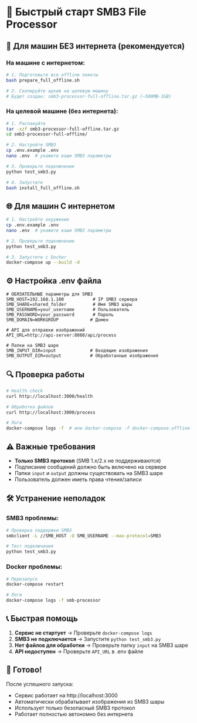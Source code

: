 # 🚀 Быстрый старт SMB3 File Processor

## 🎯 Для машин БЕЗ интернета (рекомендуется)

### На машине с интернетом:
```bash
# 1. Подготовьте все offline пакеты
bash prepare_full_offline.sh

# 2. Скопируйте архив на целевую машину
# Будет создан: smb3-processor-full-offline.tar.gz (~500MB-1GB)
```

### На целевой машине (без интернета):
```bash
# 1. Распакуйте
tar -xzf smb3-processor-full-offline.tar.gz
cd smb3-processor-full-offline/

# 2. Настройте SMB3
cp .env.example .env
nano .env  # укажите ваши SMB3 параметры

# 3. Проверьте подключение
python test_smb3.py

# 4. Запустите
bash install_full_offline.sh
```

## 🌐 Для машин С интернетом

```bash
# 1. Настройте окружение
cp .env.example .env
nano .env  # укажите ваши SMB3 параметры

# 2. Проверьте подключение
python test_smb3.py

# 3. Запустите с Docker
docker-compose up --build -d
```

## ⚙️ Настройка .env файла

```env
# ОБЯЗАТЕЛЬНЫЕ параметры для SMB3
SMB_HOST=192.168.1.100           # IP SMB3 сервера
SMB_SHARE=shared_folder          # Имя SMB3 шары
SMB_USERNAME=your_username       # Пользователь
SMB_PASSWORD=your_password       # Пароль
SMB_DOMAIN=WORKGROUP            # Домен

# API для отправки изображений
API_URL=http://api-server:8080/api/process

# Папки на SMB3 шаре
SMB_INPUT_DIR=input             # Входящие изображения
SMB_OUTPUT_DIR=output           # Обработанные изображения
```

## 🔍 Проверка работы

```bash
# Health check
curl http://localhost:3000/health

# Обработка файлов
curl http://localhost:3000/process

# Логи
docker-compose logs -f  # или docker-compose -f docker-compose.offline.yml logs -f
```

## ⚠️ Важные требования

- **Только SMB3 протокол** (SMB 1.x/2.x не поддерживаются)
- Подписание сообщений должно быть включено на сервере
- Папки `input` и `output` должны существовать на SMB3 шаре
- Пользователь должен иметь права чтения/записи

## 🛠️ Устранение неполадок

### SMB3 проблемы:
```bash
# Проверка поддержки SMB3
smbclient -L //SMB_HOST -U SMB_USERNAME --max-protocol=SMB3

# Тест подключения
python test_smb3.py
```

### Docker проблемы:
```bash
# Перезапуск
docker-compose restart

# Логи
docker-compose logs -f smb-processor
```

## 📞 Быстрая помощь

1. **Сервис не стартует** → Проверьте `docker-compose logs`
2. **SMB3 не подключается** → Запустите `python test_smb3.py`
3. **Нет файлов для обработки** → Проверьте папку `input` на SMB3 шаре
4. **API недоступен** → Проверьте `API_URL` в .env файле

## 🎉 Готово!

После успешного запуска:
- Сервис работает на http://localhost:3000
- Автоматически обрабатывает изображения из SMB3 шары
- Использует только безопасный SMB3 протокол
- Работает полностью автономно без интернета
